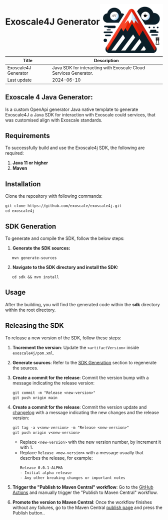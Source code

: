 <img src="img/img.png" alt="Description of image" width="200" style="float: right;">

# Exoscale4J Generator


| Title                | Description                                                      |
|----------------------|------------------------------------------------------------------|
| Exoscale4J Generator | Java SDK for interacting with Exoscale Cloud Services Generator. |
| Last update          | 2024-06-10                                                       |

## **Exoscale 4 Java Generator**: 
Is a custom OpenApi generator Java native template to generate Exoscale4J a Java SDK for interaction with Exoscale could services, that was customised align with Exoscale standards.

## **Requirements**
To successfully build and use the Exoscale4j SDK, the following are required:

1. **Java 11 or higher**
2. **Maven**
## **Installation**
Clone the repository with following commands:

```shell
git clone https://github.com/exoscale/exoscale4j.git
cd exoscale4j
```
## **SDK Generation**
To generate and compile the SDK, follow the below steps:

1. **Generate the SDK sources:**
```shell
   mvn generate-sources
```
2. **Navigate to the SDK directory and install the SDK:**
```shell
   cd sdk && mvn install
```

## **Usage**
After the building, you will find the generated code within the **sdk** directory within the root directory.

## **Releasing the SDK**
To release a new version of the SDK, follow these steps:

1. **Tncrement the version**: Update the `<artifactVersion>` inside `exoscale4j/pom.xml`.
2. **Generate sources**: Refer to the [SDK Generation](#sdk-generation) section to regenerate the sources.
3. **Create a commit for the release**: Commit the version bump with a message indicating the release version:
    ```shell
    git commit -m "Release <new-version>"
    git push origin main
    ```
4. **Create a commit for the release**: Commit the version update and [changelog](https://github.com/exoscale/exoscale4j/blob/main/CHANGELOG.md) with a message indicating the new changes and the release version:
    ```shell
    git tag -a v<new-version> -m "Release <new-version>"
    git push origin v<new-version>
    ```
    - Replace `<new-version>` with the new version number, by increment it with 1.
    - Replace `Release <new-version>`  with a message usually that describes the release, for example:
      ```plaintext
      Release 0.0.1-ALPHA 
      - Initial alpha release
      - Any other breaking changes or important notes
      ```

5. **Trigger the "Publish to Maven Central" workflow**: Go to the [GitHub Actions](https://github.com/exoscale/exoscale4j/actions/workflows/publish_maven_central.yml) and manually trigger the "Publish to Maven Central" workflow.
6. **Promote the version to Maven Central**: Once the workflow finishes without any failures, go to the Maven Central [publish page](https://central.sonatype.com/publishing) and press the Publish button..


